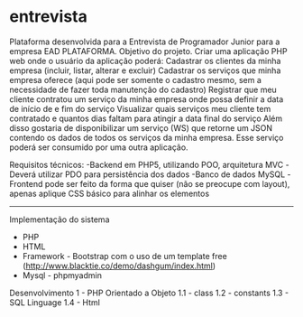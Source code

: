 # entrevista
Plataforma desenvolvida para a Entrevista de Programador Junior para a empresa EAD PLATAFORMA.
Objetivo do projeto. 
Criar uma aplicação PHP web onde o usuário da aplicação poderá:
Cadastrar os clientes da minha empresa (incluir, listar, alterar e excluir)
Cadastrar os serviços que minha empresa oferece (aqui pode ser somente o cadastro mesmo, sem a necessidade de fazer toda manutenção do cadastro)
Registrar que meu cliente contratou um serviço da minha empresa onde possa definir a data de início de e fim do serviço
Visualizar quais serviços meu cliente tem contratado e quantos dias faltam para atingir a data final do serviço
Além disso gostaria de disponibilizar um serviço (WS) que retorne um JSON contendo os dados de todos os serviços da minha empresa. Esse serviço poderá ser consumido por uma outra aplicação.

Requisitos técnicos:
-Backend em PHP5, utilizando POO, arquitetura MVC
-Deverá utilizar PDO para persistência dos dados
-Banco de dados MySQL
-Frontend pode ser feito da forma que quiser (não se preocupe com layout), apenas aplique CSS básico para alinhar os elementos



******************************************************************************************************************************************
Implementação do sistema
 - PHP 
 - HTML
 - Framework - Bootstrap com o uso de um template free (http://www.blacktie.co/demo/dashgum/index.html)
 - Mysql - phpmyadmin
 
 Desenvolvimento
  1 - PHP Orientado a Objeto
  1.1 - class
  1.2 - constants
  1.3 - SQL Linguage
  1.4 - Html
